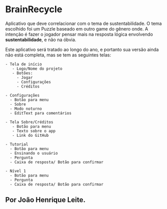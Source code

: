 # BrainRecycle
Aplicativo que deve correlacionar com o tema de sustentabilidade. O tema escolhido foi um Puzzle baseado em outro game do gênero onde. A intenção é fazer o jogador pensar mais na resposta lógica envolvendo **sustentabilidade**, e não na óbvia.


Este aplicativo será tratado ao longo do ano, e portanto sua versão ainda não está completa, mas se tem as seguintes telas:

    - Tela de início
       - Logo/Nome do projeto
       - Botões:
         - Jogar
         - Configurações
         - Créditos
           
    - Configurações
      - Botão para menu
      - Sobre
      - Modo noturno
      - EditText para comentários
        
    - Tela Sobre/Créditos
       - Botão para menu
       - Texto sobre o app
       - Link do GitHub
         
    - Tutorial
      - Botão para menu
      - Ensinando o usuário
      - Pergunta
      - Caixa de resposta/ Botão para confirmar
        
    - Nível 1
      - Botão para menu
      - Pergunta
      - Caixa de resposta/ Botão para confirmar

## Por João Henrique Leite.
  
  
